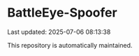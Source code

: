 # BattleEye-Spoofer

Last updated: 2025-07-06 08:13:38

This repository is automatically maintained.
